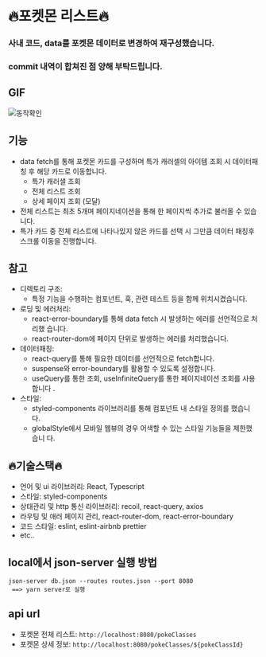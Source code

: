 # 🔥포켓몬 리스트🔥

### 사내 코드, data를 포켓몬 데이터로 변경하여 재구성했습니다.

### commit 내역이 합쳐진 점 양해 부탁드립니다.

## GIF

![동작확인](https://github.com/qowlsdn8007/pokeList/assets/33804074/fa732cc1-95ee-404e-92e5-1afb83fd22ff)

## 기능

- data fetch를 통해 포켓몬 카드를 구성하며 특가 캐러셀의 아이템 조회 시 데이터패
  칭 후 해당 카드로 이동합니다.
  - 특가 캐러샐 조회
  - 전체 리스트 조회
  - 상세 페이지 조회 (모달)
- 전체 리스트는 최초 5개며 페이지네이션을 통해 한 페이지씩 추가로 불러올 수 있습
  니다.
- 특가 카드 중 전체 리스트에 나타나있지 않은 카드를 선택 시 그만큼 데이터 패칭후
  스크롤 이동을 진행합니다.

## 참고

- 디렉토리 구조:
  - 특정 기능을 수행하는 컴포넌트, 훅, 관련 테스트 등을 함께 위치시켰습니다.
- 로딩 및 에러처리:
  - react-error-boundary를 통해 data fetch 시 발생하는 에러를 선언적으로 처리했
    습니다.
  - react-router-dom에 페이지 단위로 발생하는 에러를 처리했습니다.
- 데이터패칭:
  - react-query를 통해 필요한 데이터를 선언적으로 fetch합니다.
  - suspense와 error-boundary를 활용할 수 있도록 설정합니다.
  - useQuery를 통한 조회, useInfiniteQuery를 통한 페이지네이션 조회를 사용합니다
    .
- 스타일:
  - styled-components 라이브러리를 통해 컴포넌트 내 스타일 정의를 했습니다.
  - globalStyle에서 모바일 웹뷰의 경우 어색할 수 있는 스타일 기능들을 제한했습니
    다.

## 🔥기술스택🔥

- 언어 및 ui 라이브러리: React, Typescript
- 스타일: styled-components
- 상태관리 및 http 통신 라이브러리: recoil, react-query, axios
- 라우팅 및 애러 페이지 관리, react-router-dom, react-error-boundary
- 코드 스타일: eslint, eslint-airbnb prettier
- etc..

## local에서 json-server 실행 방법

```
json-server db.json --routes routes.json --port 8080
 ==> yarn server로 실행
```

## api url

- 포켓몬 전체 리스트: `http://localhost:8080/pokeClasses`
- 포켓몬 상세 정보: `http://localhost:8080/pokeClasses/${pokeClassId}`
